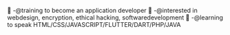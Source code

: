 🧩 -@training to become an application developer
🧩 -@interested in webdesign, encryption, ethical hacking, softwaredevelopment
🧩 -@learning to speak HTML/CSS/JAVASCRIPT/FLUTTER/DART/PHP/JAVA 

